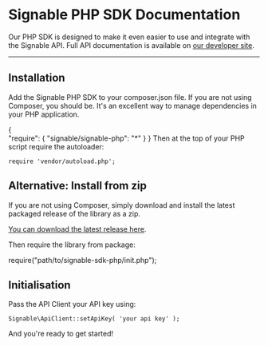 Signable PHP SDK Documentation
================

Our PHP SDK is designed to make it even easier to use and integrate with the Signable API. Full API documentation is available on [our developer site](http://developer.signable.co.uk).

---------------------------------------

Installation
-------------

Add the Signable PHP SDK to your composer.json file. If you are not using Composer, you should be. It's an excellent way to manage dependencies in your PHP application.

{  
  "require": {
    "signable/signable-php": "*"
  }
}
Then at the top of your PHP script require the autoloader:

	require 'vendor/autoload.php';

Alternative: Install from zip
-----------------------------

If you are not using Composer, simply download and install the latest packaged release of the library as a zip.

[You can download the latest release here](https://github.com/Signable/signable-sdk-php/archive/master.zip).

Then require the library from package:

require("path/to/signable-sdk-php/init.php");

Initialisation
-------------

Pass the API Client your API key using:

	Signable\ApiClient::setApiKey( 'your api key' );

And you're ready to get started!
